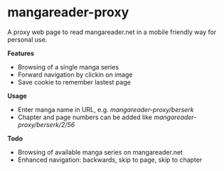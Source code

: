 mangareader-proxy
=================

A proxy web page to read mangareader.net in a mobile friendly way for personal use.

**Features**
* Browsing of a single manga series
* Forward navigation by clickin on image
* Save cookie to remember lastest page

**Usage**
* Enter manga name in URL, e.g. *mangareader-proxy/berserk*
* Chapter and page numbers can be added like *mangareader-proxy/berserk/2/56*

**Todo**
* Browsing of available manga series on mangareader.net
* Enhanced navigation: backwards, skip to page, skip to chapter
